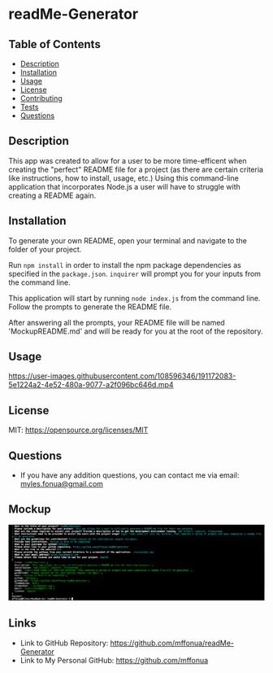 # **readMe-Generator**

## Table of Contents
- [Description](#Description)
- [Installation](#Installation)
- [Usage](#Usage)
- [License](#License)
- [Contributing](#Contributing)
- [Tests](#Tests)
- [Questions](#Questions)


## Description 
 This app was created to allow for a user to be more time-efficent when creating the "perfect" README file for a project (as there are certain criteria like instructions, how to install, usage, etc.) Using this command-line application that incorporates Node.js a user will have to struggle with creating a README again.




## Installation
To generate your own README, open your terminal and navigate to the folder of your project.

Run `npm install` in order to install the npm package dependencies as specified in the `package.json`. `inquirer` will prompt you for your inputs from the command line. 

This application will start by running `node index.js` from the command line. Follow the prompts to generate the README file. 

After answering all the prompts, your README file will be named 'MockupREADME.md' and will be ready for you at the root of the repository. 

## Usage
 https://user-images.githubusercontent.com/108596346/191172083-5e1224a2-4e52-480a-9077-a2f096bc646d.mp4

 ## License
 MIT: https://opensource.org/licenses/MIT

 ## Questions
* If you have any addition questions, you can contact me via email: myles.fonua@gmail.com


## Mockup
![Screenshot of terminal](./screenshot.jpg)

## Links
* Link to GitHub Repository: https://github.com/mffonua/readMe-Generator
* Link to My Personal GitHub: https://github.com/mffonua  